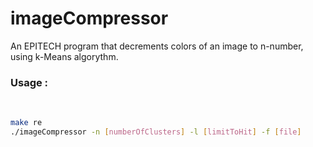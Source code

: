 # imageCompressor

An EPITECH program that decrements colors of an image to n-number, using k-Means algorythm.

### Usage :

<br>

```bash
make re
./imageCompressor -n [numberOfClusters] -l [limitToHit] -f [file]
```